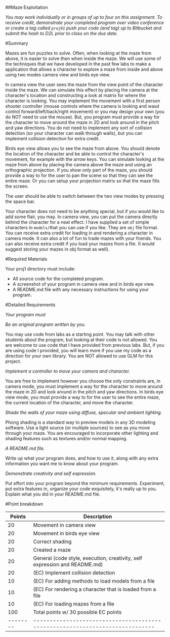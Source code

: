 ##Maze Exploitation

*You may work individually or in groups of up to four on this assignment. To receive credit, 
demonstrate your completed program over video conference or create a tag called `proj01` 
push your code (and tag) up to Bitbucket and submit the hash to D2L prior to class on the 
due date.*

#Summary

Mazes are fun puzzles to solve. Often, when looking at the maze from above, it is easier 
to solve then when inside the maze. We will use some of the techniques that we have 
developed in the past few labs to make a application that allows a character to explore a 
maze from inside and above using two modes camera view and birds eye view.

In camera view the user sees the maze from the view point of the character inside the 
maze. We can simulate this effect by placing the camera at the character's location and 
constructing a look at matrix for where the character is looking. You may implement the 
movement with a first person shooter controller (mouse controls where the camera is 
looking and wasd control forward/left/back/right movement) or you may design your 
own (you do NOT need to use the mouse). But, you program must provide a way for the 
character to move around the maze in 2D and look around in the pitch and yaw 
directions. You do not need to implement any sort of collision detection (so your 
character can walk through walls), but you can implement collision detection for extra 
credit.

Birds eye view allows you to see the maze from above. You should denote the location of 
the character and be able to control the character's movement, for example with the 
arrow keys. You can simulate looking at the maze from above by placing the camera 
above the maze and using an orthographic projection. If you show only part of the maze, 
you should provide a way to for the user to pan the scene so that they can see the entire 
maze. Or you can setup your projection matrix so that the maze fills the screen.

The user should be able to switch between the two view modes by pressing the space bar.

Your character does not need to be anything special, but if you would like to add some 
flair, you may. In camera view, you can put the camera directly behind the character for a 
neat effect. I have supplied a set of simple characters in `models/`that you can use if you 
like. They are `obj` file format. You can receive extra credit for loading in and rendering a 
character in camera mode. It can also a lot of fun to trade mazes with your friends. 
You can also receive extra credit if you load your mazes from a file. (I would suggest storing 
your mazes in obj format as well).

#Required Materials

Your proj1 directory must include:

* All source code for the completed program.
* A screenshot of your program in camera view and in birds eye view.
* A README.md file with any necessary instructions for using your program.

#Detailed Requirements

*Your program must*

*Be an original program written by you.*

You may use code from labs as a starting point. You may talk with other students about the program, but looking at their code is not allowed. You are welcome to use code that I have provided from previous labs. But, if you are using code I provided, you will learn more if you use my code as a direction for your own library. You are NOT allowed to use GLM for this project.

*Implement a controller to move your camera and character.*

You are free to implement however you choose the only constraints are, in camera mode, you must implement a way for the character to move around the maze in 2D and look around in the pitch and yaw directions. In birds eye view mode, you must provide a way to for the user to see the entire maze, the current location of the character, and move the character.

*Shade the walls of your maze using diffuse, specular and ambient lighting.*

Phong shading is a standard way to preview models in any 3D modeling software. Use a light source (or multiple sources) to see as you move through your maze. You are encouraged to incorporate other lighting and shading features such as textures and/or normal mapping.

*A README.md file.*

Write up what your program does, and how to use it, along with any extra information you want me to know about your program.

*Demonstrate creativity and self expression.*

Put effort into your program beyond the minimum requirements. Experiment, put extra features in, organize your code exquisitely, it's really up to you. Explain what you did in your README.md file.

#Point breakdown

| Points | Description
|--------|---------------------------------------------------------------------------
| 20	 | Movement in camera view
| 20	 | Movement in birds eye view
| 20	 | Correct shading
| 20	 | Created a maze
| 20	 | General (code style, execution, creativity, self expression and README.md)
| 20	 | (EC) Implement collision detection
| 10	 | (EC) For adding methods to load models from a file
| 10	 | (EC) For rendering a character that is loaded from a file
| 10	 | (EC) For loading mazes from a file
| 100	 | Total points w/ 30 possible EC points
|--------|----------------------------------------------------------------------------
